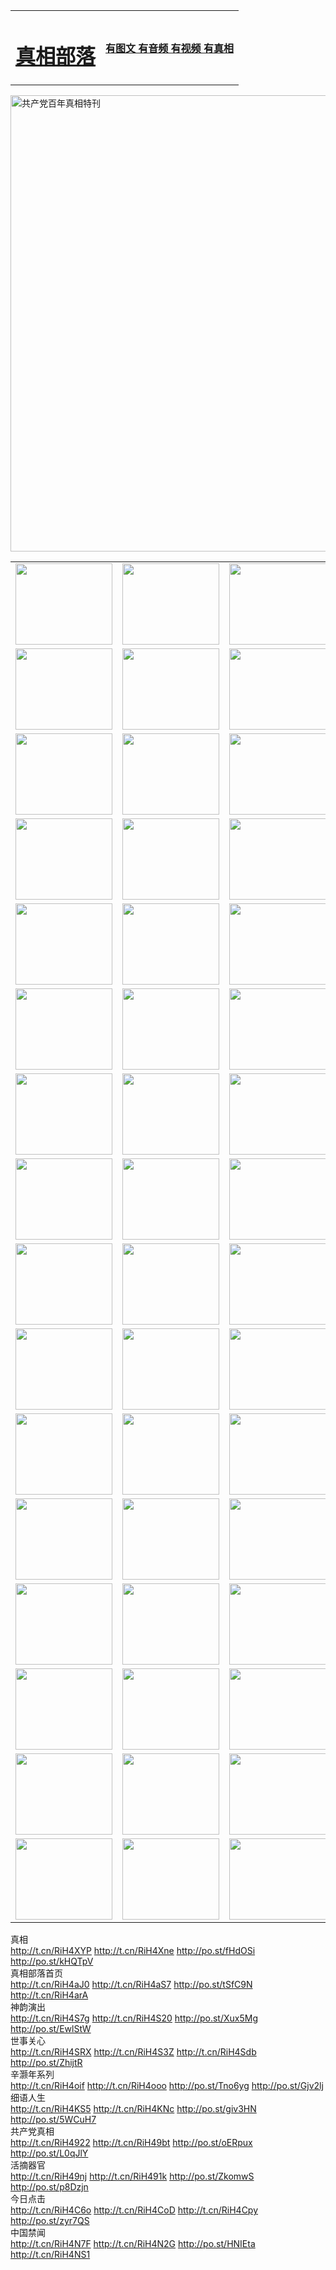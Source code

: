 <table>
<tr>

<td>
	<H1><a href="http://21.est-a-la-masion.com/zx/">真相部落</a></H1>
</td>
<td>
	<H4><a href="http://21.est-a-la-masion.com/zx/">有图文 有音频 有视频 有真相</a></H4>
</td>
</tr>

</table>
 <div ><a href="http://21.est-a-la-masion.com/zx/bngcd/"><img src="http://21.est-a-la-masion.com/zx/bngcd/gcdbnzx.jpg" width="730"  border="0" alt="共产党百年真相特刊"></a></div>

<table>
<tr>
	<td><a href="http://29.is-into-games.com/107/"><img  src ="http://29.is-into-games.com/pic/2017/02/107.jpg" width="155px" height="130px"></a></td>
	<td><a href="http://29.is-into-games.com/829/"><img src ="http://29.is-into-games.com/pic/2017/02/829.jpg" width="155px" height="130px"></a></td>
	<td><a href="http://29.is-into-games.com/69/"><img  src ="http://29.is-into-games.com/pic/2017/02/69.jpg" width="155px" height="130px"></a></td>
	<td><a href="http://29.is-into-games.com/99/"><img  src ="http://29.is-into-games.com/pic/2017/02/99.jpg" width="155px" height="130px"></a></td>
</tr>
<tr>
	<td><a href="http://29.is-into-games.com/40/"><img  src ="http://29.is-into-games.com/pic/2017/02/40.jpg" width="155px" height="130px"></a></td>
	<td><a href="http://29.is-into-games.com/20/"><img  src ="http://29.is-into-games.com/pic/2017/02/20.jpg" width="155px" height="130px"></a></td>
	<td><a href="http://29.is-into-games.com/81/"><img  src ="http://29.is-into-games.com/pic/2017/02/81.jpg" width="155px" height="130px"></a></td>
	<td><a href="http://29.is-into-games.com/2/"><img  src ="http://29.is-into-games.com/pic/2017/02/2.jpg" width="155px" height="130px"></a></td>
</tr>
<tr>
	<td><a href="http://29.is-into-games.com/86/"><img  src ="http://29.is-into-games.com/pic/2017/02/86.jpg" width="155px" height="130px"></a></td>
	<td><a href="http://29.is-into-games.com/109/"><img  src ="http://29.is-into-games.com/pic/2017/02/109.jpg" width="155px" height="130px"></a></td>
	<td><a href="http://29.is-into-games.com/1378/"><img  src ="http://29.is-into-games.com/pic/2017/02/1378.jpg" width="155px" height="130px"></a></td>
	<td><a href="http://29.is-into-games.com/57/"><img  src ="http://29.is-into-games.com/pic/2017/02/57.jpg" width="155px" height="130px"></a></td>
</tr>
<tr>
	<td><a href="http://29.is-into-games.com/1219/"><img  src ="http://29.is-into-games.com/pic/2017/02/1219.jpg" width="155px" height="130px"></a></td>
	<td><a href="http://29.is-into-games.com/1220/"><img  src ="http://29.is-into-games.com/pic/2017/02/1220.jpg" width="155px" height="130px"></a></td>
	<td><a href="http://29.is-into-games.com/1221/"><img  src ="http://29.is-into-games.com/pic/2017/02/1221.jpg" width="155px" height="130px"></a></td>
	<td><a href="http://29.is-into-games.com/51/"><img  src ="http://29.is-into-games.com/pic/2017/02/51.jpg" width="155px" height="130px"></a></td>
</tr>
<tr>
	<td><a href="http://29.is-into-games.com/1055/"><img  src ="http://29.is-into-games.com/pic/2017/02/1055.jpg" width="155px" height="130px"></a></td>
	<td><a href="http://29.is-into-games.com/611/"><img  src ="http://29.is-into-games.com/pic/2017/02/611.jpg" width="155px" height="130px"></a></td>
	<td><a href="http://29.is-into-games.com/1121/"><img  src ="http://29.is-into-games.com/pic/2017/02/1121.jpg" width="155px" height="130px"></a></td>
	<td><a href="http://29.is-into-games.com/610/"><img  src ="http://29.is-into-games.com/pic/2017/02/610.jpg" width="155px" height="130px"></a></td>
</tr>
<tr>
	<td><a href="http://29.is-into-games.com/1128/"><img  src ="http://29.is-into-games.com/pic/2017/02/1128.jpg" width="155px" height="130px"></a></td>
	<td><a href="http://29.is-into-games.com/1395/"><img  src ="http://29.is-into-games.com/pic/2017/02/1406.jpg" width="155px" height="130px"></a></td>
	<td><a href="http://29.is-into-games.com/1407/"><img  src ="http://29.is-into-games.com/pic/2017/02/1407.jpg" width="155px" height="130px"></a></td>
	<td><a href="http://29.is-into-games.com/934/"><img  src ="http://29.is-into-games.com/pic/2017/02/934.jpg" width="155px" height="130px"></a></td>
</tr>
<tr>
	<td><a href="http://29.is-into-games.com/641/"><img  src ="http://29.is-into-games.com/pic/2017/02/641.jpg" width="155px" height="130px"></a></td>
	<td><a href="http://29.is-into-games.com/949/"><img  src ="http://29.is-into-games.com/pic/2017/02/949.jpg" width="155px" height="130px"></a></td>
	<td><a href="http://29.is-into-games.com/112/"><img  src ="http://29.is-into-games.com/pic/2017/02/112.jpg" width="155px" height="130px"></a></td>
	<td><a href="http://29.is-into-games.com/812/"><img  src ="http://29.is-into-games.com/pic/2017/02/812.jpg" width="155px" height="130px"></a></td>
</tr>
<tr>
	<td><a href="http://29.is-into-games.com/103/"><img  src ="http://29.is-into-games.com/pic/2017/02/103.jpg" width="155px" height="130px"></a></td>
	<td><a href="http://29.is-into-games.com/3/"><img  src ="http://29.is-into-games.com/pic/2017/02/3.jpg" width="155px" height="130px"></a></td>
	<td><A HREF="http://29.is-into-games.com/mp4/zx/2015/11/Lkmtt.mp4" target="_blank" title="莲开满天庭"><img  src="http://29.is-into-games.com/pic/2015/11/Lkmtt3480_jssor.jpg"  width="155px" height="130px"></A></td>
	<td><A HREF="http://29.is-into-games.com/mp4/zx/2015/11/2013513.mp4" target="_blank" title="飞旋的法轮"><img  src="http://29.is-into-games.com/pic/2015/11/falun480_jssor.jpg"  width="155px" height="130px"></A></td>
</tr>
<tr>
	<td><A HREF="http://29.is-into-games.com/mp4/zx/2015/11/NYParade.mp4" target="_blank" title="2004年4月10日法轮功纽约大游行"><img  src="http://29.is-into-games.com/pic/2015/11/nyparade480_jssor.jpg"  width="155px" height="130px"></A></td>
	<td><A HREF="http://29.is-into-games.com/mp4/news617/2015/05/WEB_s28093.mp4" target="_blank" title="2015年世界法轮大法日特别报导"><img  src="http://29.is-into-games.com/pic/2015/11/p6752711a666997037_jssor.jpg"  width="155px" height="130px"></A></td>
	<td><A HREF="http://29.is-into-games.com/mp4/news829/2015/11/30211_326650.mp4" target="_blank" title="沧州绑架案连审四天 民众抹泪称审好人"><img  src="http://29.is-into-games.com/pic/2015/11/changzhou2480_jssor.jpg"  width="155px" height="130px"></A></td>
	<td><A HREF="http://29.is-into-games.com/mp4/mhph/2015/10/changzhou.mp4" target="_blank" title="沧州真相--狮城血泪"><img  src="http://29.is-into-games.com/pic/2015/11/changzhou480_jssor.jpg"  width="155px" height="130px"></A></td>
</tr>
<tr>
	<td><A HREF="http://29.is-into-games.com/mp4/mhjd/mhjd_55.mp4" target="_blank" title="正义律师与无罪辩护"><img  src="http://29.is-into-games.com/pic/2015/11/wzbh480_jssor.jpg"  width="155px" height="130px"></A></td>
	<td><A HREF="http://29.is-into-games.com/mp4/zx/2015/11/layerkcs.mp4" target="_blank" title="中国的良心--高智晟律师"><img  src="http://29.is-into-games.com/pic/2015/11/layerkcs2480_jssor.jpg"  width="155px" height="130px"></A></td>
	<td><A HREF="http://29.is-into-games.com/mp4/mhph/2015/10/szxl.mp4" target="_blank" title="神州血泪--北京、大庆、广东、哈尔滨"><img  src="http://29.is-into-games.com/pic/2015/11/szxl480_jssor.jpg"  width="155px" height="130px"></A></td>
	<td><A HREF="http://29.is-into-games.com/mp4/zx/2015/11/TangShanFFXS.mp4" target="_blank" title="真相纪录片：凤凰新生"><img  src="http://29.is-into-games.com/pic/2015/11/fhxs2480_jssor.jpg"  width="155px" height="130px"></A></td>
</tr>
<tr>
	<td><A HREF="http://29.is-into-games.com/mp4/zx/2015/11/jidong.mp4" target="_blank" title="冀东监狱的罪恶"><img  src="http://29.is-into-games.com/pic/2015/11/jidong480_jssor.jpg"  width="155px" height="130px"></A></td>
	<td><A HREF="http://29.is-into-games.com/mp4/mhph/2015/10/tangshan.mp4" target="_blank" title="凤凰血泪"><img  src="http://29.is-into-games.com/pic/2015/11/tangshan480_jssor.jpg"  width="155px" height="130px"></A>
					</div></td>
	<td>	<A HREF="http://29.is-into-games.com/mp4/mhph/2015/10/zfxtzxl.mp4" target="_blank" title="政法系统罪行录--唐山篇"><img  src="http://29.is-into-games.com/pic/2015/11/zfxtzxl480_jssor.jpg"  width="155px" height="130px"></A></td>
	<td><A HREF="http://29.is-into-games.com/mp4/mhph/2015/10/QDBG.mp4" target="_blank" title="青岛悲歌"><img  src="http://29.is-into-games.com/pic/2015/10/qdbg2480_jssor.jpg"  width="155px" height="130px"></A></td>
</tr>
<tr>
	<td><A HREF="http://29.is-into-games.com/mp4/mhph/2015/10/huludao.mp4" target="_blank" title="葫芦岛永恒的见证"><img  src="http://29.is-into-games.com/pic/2015/10/huludao480_jssor.jpg"  width="155px" height="130px"></A></td>
	<td><A HREF="http://29.is-into-games.com/mp4/mhph/2015/10/qbzx.mp4" target="_blank" title="湖畔泉边听真相-济南泉城的传奇"><img  src="http://29.is-into-games.com/pic/2015/10/hupan480_jssor.jpg"  width="155px" height="130px"></A></td>
	<td><A HREF="http://29.is-into-games.com/mp4/mhph/2015/10/baoding_dvd_v2.mp4" target="_blank" title="燕赵悲歌"><img  src="http://29.is-into-games.com/pic/2015/10/yzbg480_jssor.jpg"  width="155px" height="130px"></A></td>
	<td><A HREF="http://29.is-into-games.com/mp4/zx/2015/11/meihuashi_complete_ED2.0.mp4" target="_blank" title="梅花诗完整版"><img  src="http://29.is-into-games.com/pic/2015/11/mhs480_jssor.jpg"  width="155px" height="130px"></A></td>
</tr>
<tr>
	<td><A HREF="http://29.is-into-games.com/mp4/zx/2015/11/fengbei512k.mp4" target="_blank" title="丰碑"><img  src="http://29.is-into-games.com/pic/2015/11/fongbei480_jssor.jpg"  width="155px" height="130px"></A></td>
	<td><A HREF="http://29.is-into-games.com/mp4/zx/2015/11/fytdxComplete.mp4" target="_blank" title="风雨天地行全集"><img  src="http://29.is-into-games.com/pic/2015/11/fytdxWhite480_jssor.jpg"  width="155px" height="130px"></A></td>
	<td><A HREF="http://29.is-into-games.com/mp4/zx/2015/11/JianZheng.mp4" target="_blank" title="见证"><img  src="http://29.is-into-games.com/pic/2015/11/witness480_jssor.jpg"  width="155px" height="130px"></A></td>
	<td><A HREF="http://29.is-into-games.com/mp4/mhph/2015/10/hcym.mp4" target="_blank" title="红朝阴谋"><img  src="http://29.is-into-games.com/pic/2015/10/hcym480_jssor.jpg"  width="155px" height="130px"></A></td>
</tr>
<tr>
	<td><A HREF="http://29.is-into-games.com/mp4/zx/2015/11/zfzxPalV3.mp4" target="_blank" title="是自焚还是骗局"><img  src="http://29.is-into-games.com/pic/2015/11/zfzx4805_jssor.jpg"  width="155px" height="130px"></A></td>
	<td><A HREF="http://29.is-into-games.com/mp4/zx/2015/11/lsdspMsyTd.mp4" target="_blank" title="历史的审判"><img  src="http://29.is-into-games.com/pic/2015/11/lsdsp480_jssor.jpg"  width="155px" height="130px"></A></td>
	<td><A HREF="http://29.is-into-games.com/mp4/news886/2015/11/concat886.mp4" target="_blank" title="一周全球控告江泽民"><img  src="http://29.is-into-games.com/pic/2015/11/news886480_jssor.jpg"  width="155px" height="130px"></A></td>
	<td><A HREF="http://29.is-into-games.com/mp4/news1378/2014/08/CQSD_s0_e4_v2_i0-CQSD_4-video.mp4" target="_blank" title="欧洲的抉择"><img  src="http://29.is-into-games.com/pic/2015/11/p5143421a564166643-ss_jssor.jpg"  width="155px" height="130px"></A></td>
</tr>
<tr>
	<td><A HREF="http://29.is-into-games.com/mp4/zx/2015/11/hk20150720parade.mp4" target="_blank" title="港法轮功反迫害大游行 大陆游客震撼"><img  src="http://29.is-into-games.com/pic/2015/11/281098-ss_jssor.jpg"  width="155px" height="130px"></A></td>
	<td><A HREF="http://29.is-into-games.com/mp4/zx/2015/11/20150720hkParade512k.mp4" target="_blank" title="香港法轮功720游行声援诉江潮"><img  src="http://29.is-into-games.com/pic/2015/11/2015720parade480_jssor.jpg"  width="155px" height="130px"></A></td>
	<td><A HREF="http://29.is-into-games.com/mp4/zx/2015/11/hktdc512.mp4" target="_blank" title="香港退党潮"><img  src="http://29.is-into-games.com/pic/2015/11/hktdc480_jssor.jpg"  width="155px" height="130px"></A></td>
	<td><A HREF="http://29.is-into-games.com/mp4/news413/2015/11/concat413.mp4" target="_blank" title="本月退党精选"><img  src="http://29.is-into-games.com/pic/2015/11/tuidang480_jssor.jpg"  width="155px" height="130px"></A></td>
</tr>
<tr>
	<td><A HREF="http://29.is-into-games.com/mp4/news823/2015/11/TSZG_British_1_QA_A_TSZG-61-1_XinHaoNianZuoZh_P617180.mp4" target="_blank" title="辛灏年：纪念《九评共产党》发表十周年演讲"><img  src="http://29.is-into-games.com/pic/2015/11/xhn9p10480_jssor.jpg"  width="155px" height="130px"></A></td>
	<td><A HREF="http://29.is-into-games.com/mp4/news57/2015/11/JPGCD8.mp4" target="_blank" title="【九评之八】评中国共产党的邪教本质"><img  src="http://29.is-into-games.com/pic/2015/11/9pkcd8p480_jssor.jpg"  width="155px" height="130px"></A></td>
	<td><A HREF="http://29.is-into-games.com/mp4/other/kao.Chih.Sheng_story.mp4"  target="_blank" title="超越恐惧:高智晟的故事"				style="font-size:20px;"><img src="http://29.is-into-games.com/pic/2016/12/GZS201408070902.jpg"  width="155px" height="130px">
						</A></td>
	<td><A HREF="http://29.is-into-games.com/mp4/zx/2016/11/oh10yearsInv.mp4"  target="_blank" title="纪录片《活摘 十年调查》完整版" style="font-size:20px;"><img src="http://29.is-into-games.com/pic/2016/11/10yearsOHinv.jpg"  width="155px" height="130px">
						</A></td>
</tr>
</table>







<div class="linkbox"><div class="title">真相<div id="url">  <a href="http://t.cn/RiH4XYP" target=_blank>http://t.cn/RiH4XYP</a>    <a href="http://t.cn/RiH4Xne" target=_blank>http://t.cn/RiH4Xne</a>    <a href="http://po.st/fHdOSi" target=_blank>http://po.st/fHdOSi</a>    <a href="http://po.st/kHQTpV" target=_blank>http://po.st/kHQTpV</a>  </div></div><div class="title">真相部落首页<div id="url">  <a href="http://t.cn/RiH4aJ0" target=_blank>http://t.cn/RiH4aJ0</a>    <a href="http://t.cn/RiH4aS7" target=_blank>http://t.cn/RiH4aS7</a>    <a href="http://po.st/tSfC9N" target=_blank>http://po.st/tSfC9N</a>    <a href="http://t.cn/RiH4arA" target=_blank>http://t.cn/RiH4arA</a>  </div></div><div class="title">神韵演出<div id="url">  <a href="http://t.cn/RiH4S7g" target=_blank>http://t.cn/RiH4S7g</a>    <a href="http://t.cn/RiH4S20" target=_blank>http://t.cn/RiH4S20</a>    <a href="http://po.st/Xux5Mg" target=_blank>http://po.st/Xux5Mg</a>    <a href="http://po.st/EwlStW" target=_blank>http://po.st/EwlStW</a>  </div></div><div class="title">世事关心<div id="url">  <a href="http://t.cn/RiH4SRX" target=_blank>http://t.cn/RiH4SRX</a>    <a href="http://t.cn/RiH4S3Z" target=_blank>http://t.cn/RiH4S3Z</a>    <a href="http://t.cn/RiH4Sdb" target=_blank>http://t.cn/RiH4Sdb</a>    <a href="http://po.st/ZhijtR" target=_blank>http://po.st/ZhijtR</a>  </div></div><div class="title">辛灏年系列<div id="url">  <a href="http://t.cn/RiH4oif" target=_blank>http://t.cn/RiH4oif</a>    <a href="http://t.cn/RiH4ooo" target=_blank>http://t.cn/RiH4ooo</a>    <a href="http://po.st/Tno6yg" target=_blank>http://po.st/Tno6yg</a>    <a href="http://po.st/Gjv2lj" target=_blank>http://po.st/Gjv2lj</a>  </div></div><div class="title">细语人生<div id="url">  <a href="http://t.cn/RiH4KS5" target=_blank>http://t.cn/RiH4KS5</a>    <a href="http://t.cn/RiH4KNc" target=_blank>http://t.cn/RiH4KNc</a>    <a href="http://po.st/giv3HN" target=_blank>http://po.st/giv3HN</a>    <a href="http://po.st/5WCuH7" target=_blank>http://po.st/5WCuH7</a>  </div></div><div class="title">共产党真相<div id="url">  <a href="http://t.cn/RiH4922" target=_blank>http://t.cn/RiH4922</a>    <a href="http://t.cn/RiH49bt" target=_blank>http://t.cn/RiH49bt</a>    <a href="http://po.st/oERpux" target=_blank>http://po.st/oERpux</a>    <a href="http://po.st/L0qJlY" target=_blank>http://po.st/L0qJlY</a>  </div></div><div class="title">活摘器官<div id="url">  <a href="http://t.cn/RiH49nj" target=_blank>http://t.cn/RiH49nj</a>    <a href="http://t.cn/RiH491k" target=_blank>http://t.cn/RiH491k</a>    <a href="http://po.st/ZkomwS" target=_blank>http://po.st/ZkomwS</a>    <a href="http://po.st/p8Dzjn" target=_blank>http://po.st/p8Dzjn</a>  </div></div><div class="title">今日点击<div id="url">  <a href="http://t.cn/RiH4C6o" target=_blank>http://t.cn/RiH4C6o</a>    <a href="http://t.cn/RiH4CoD" target=_blank>http://t.cn/RiH4CoD</a>    <a href="http://t.cn/RiH4Cpy" target=_blank>http://t.cn/RiH4Cpy</a>    <a href="http://po.st/zyr7QS" target=_blank>http://po.st/zyr7QS</a>  </div></div><div class="title">中国禁闻<div id="url">  <a href="http://t.cn/RiH4N7F" target=_blank>http://t.cn/RiH4N7F</a>    <a href="http://t.cn/RiH4N2G" target=_blank>http://t.cn/RiH4N2G</a>    <a href="http://po.st/HNIEta" target=_blank>http://po.st/HNIEta</a>    <a href="http://t.cn/RiH4NS1" target=_blank>http://t.cn/RiH4NS1</a>  </div></div></div>
